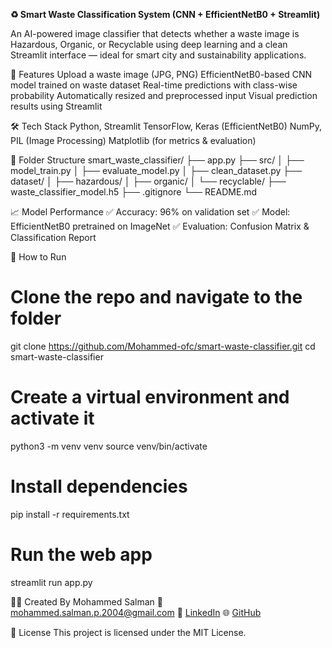 **♻️ Smart Waste Classification System (CNN + EfficientNetB0 + Streamlit)**

An AI-powered image classifier that detects whether a waste image is Hazardous, Organic, or Recyclable using deep learning and a clean Streamlit interface — ideal for smart city and sustainability applications.

🚀 Features
Upload a waste image (JPG, PNG)
EfficientNetB0-based CNN model trained on waste dataset
Real-time predictions with class-wise probability
Automatically resized and preprocessed input
Visual prediction results using Streamlit

🛠️ Tech Stack
Python, Streamlit
TensorFlow, Keras (EfficientNetB0)
NumPy, PIL (Image Processing)
Matplotlib (for metrics & evaluation)

📂 Folder Structure
smart_waste_classifier/
├── app.py
├── src/
│   ├── model_train.py
│   ├── evaluate_model.py
│   ├── clean_dataset.py
├── dataset/
│   ├── hazardous/
│   ├── organic/
│   └── recyclable/
├── waste_classifier_model.h5
├── .gitignore
└── README.md

📈 Model Performance
✅ Accuracy: 96% on validation set
✅ Model: EfficientNetB0 pretrained on ImageNet
✅ Evaluation: Confusion Matrix & Classification Report

🚀 How to Run
# Clone the repo and navigate to the folder
git clone https://github.com/Mohammed-ofc/smart-waste-classifier.git
cd smart-waste-classifier

# Create a virtual environment and activate it
python3 -m venv venv
source venv/bin/activate

# Install dependencies
pip install -r requirements.txt

# Run the web app
streamlit run app.py

🙋‍♂️ Created By
Mohammed Salman
📧 mohammed.salman.p.2004@gmail.com
🔗 [LinkedIn](https://www.linkedin.com/in/mohammed-salman-p-484a9431b/)
🌐 [GitHub](https://github.com/Mohammed-ofc)


📜 License
This project is licensed under the MIT License.
